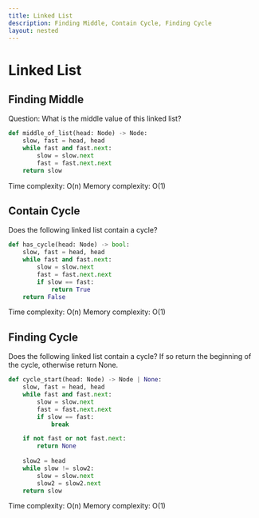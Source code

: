 ```yaml
---
title: Linked List
description: Finding Middle, Contain Cycle, Finding Cycle
layout: nested
---
```


# Linked List

## Finding Middle

Question: What is the middle value of this linked list?

```python
def middle_of_list(head: Node) -> Node:
    slow, fast = head, head
    while fast and fast.next:
        slow = slow.next
        fast = fast.next.next
    return slow
```

Time complexity: O(n)
Memory complexity: O(1)

## Contain Cycle

Does the following linked list contain a cycle?
```python
def has_cycle(head: Node) -> bool:
    slow, fast = head, head
    while fast and fast.next:
        slow = slow.next
        fast = fast.next.next
        if slow == fast:
            return True
    return False
```

Time complexity: O(n)
Memory complexity: O(1)

## Finding Cycle

Does the following linked list contain a cycle? If so return the beginning of the cycle, otherwise return None.
```python
def cycle_start(head: Node) -> Node | None:
    slow, fast = head, head
    while fast and fast.next:
        slow = slow.next
        fast = fast.next.next
        if slow == fast:
            break

    if not fast or not fast.next:
        return None
    
    slow2 = head
    while slow != slow2:
        slow = slow.next
        slow2 = slow2.next
    return slow
```

Time complexity: O(n)
Memory complexity: O(1)